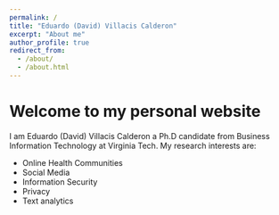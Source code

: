 ```yaml
---
permalink: /
title: "Eduardo (David) Villacis Calderon"
excerpt: "About me"
author_profile: true
redirect_from: 
  - /about/
  - /about.html
---
```


Welcome to my personal website
=======

I am Eduardo (David) Villacis Calderon a Ph.D candidate from Business Information Technology at Virginia Tech. My research interests are:
* Online Health Communities
* Social Media
* Information Security
* Privacy
* Text analytics